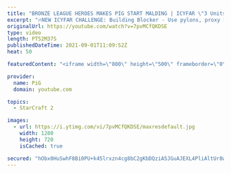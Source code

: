 ```yaml
---
title: "BRONZE LEAGUE HEROES MAKES PIG START MALDING | ICYFAR \"3 Units to Rule them All\" Compilation"
excerpt: "🔥NEW ICYFAR CHALLENGE: Building Blocker - Use pylons, proxy hatch, hatch cancel + evo chamber and floating buildings into people's bases to block key areas, scout and generally confuse your opponent . Send submissions to eonblu95@gmail.com as attachment AND only ICYFAR as the subject. Max 1 replay per"
originalUrl: https://youtube.com/watch?v=7pvMCfQKDSE
type: video
length: PT52M37S
publishedDateTime: 2021-09-01T11:09:52Z
heat: 50

featuredContent: "<iframe width=\"800\" height=\"500\" frameborder=\"0\" src=\"https://www.youtube.com/embed/7pvMCfQKDSE\" allow=\"accelerometer; autoplay; encrypted-media; gyroscope; picture-in-picture\" allowfullscreen></iframe>"

provider:
  name: PiG
  domain: youtube.com

topics:
  - StarCraft 2

images:
  - url: https://i.ytimg.com/vi/7pvMCfQKDSE/maxresdefault.jpg
    width: 1280
    height: 720
    isCached: true

secured: "hObx0HuSwhF8Bi0PU+k45lrxzn4cg8bC2gKbDQziA5JGuAJEXL4PliAltUr8wBNLA1rObqHdEUBLjDN3g3mjf8BNnzoqH2qLGg0MfyUoUXglJLFifjhTo9bJ9GnRdWx98BnLAiEaCz1XYb8N3Q4Rq1H2+61UkQoHac9vTr2kTDDCl8/RX8e65GWBemo+inVRGO4ge+Z1gboJVwqYN4TqFHLx/cO3bRUQzlyZa69L5CYNDkyueZcwDubkGQ509YqdDKxznFSqZhIp84TLYhS8UiZTZ6dJ8eXuG23UFw9OYBnLgBxzINLJppURpFj0TrizJL76QCk2uBgi8D6LPD/kEFiuf7d/rqBeS4of9GMpuuNv1te3UkuQ7ysD7AtkY9bBmYLZFwrbNoCg2bZ+Fo5fGLHg5l0RTUlMixJGNZs4Tk8=;1sDR7rgMpIjFvZY12VUGow=="
---
```


